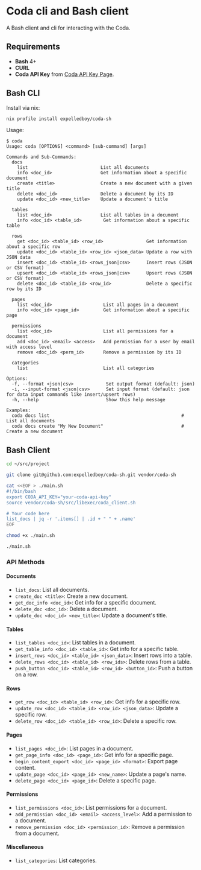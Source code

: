 # Coda cli and Bash client

A Bash client and cli for interacting with the Coda.

## Requirements

- **Bash** 4+
- **CURL**
- **Coda API Key** from [Coda API Key Page](https://coda.io/account).

## Bash CLI

Install via nix:

```bash
nix profile install expelledboy/coda-sh
```

Usage:

```
$ coda
Usage: coda [OPTIONS] <command> [sub-command] [args]

Commands and Sub-Commands:
  docs
    list                           List all documents
    info <doc_id>                  Get information about a specific document
    create <title>                 Create a new document with a given title
    delete <doc_id>                Delete a document by its ID
    update <doc_id> <new_title>    Update a document's title

  tables
    list <doc_id>                  List all tables in a document
    info <doc_id> <table_id>        Get information about a specific table

  rows
    get <doc_id> <table_id> <row_id>                Get information about a specific row
    update <doc_id> <table_id> <row_id> <json_data> Update a row with JSON data
    insert <doc_id> <table_id> <rows_json|csv>      Insert rows (JSON or CSV format)
    upsert <doc_id> <table_id> <rows_json|csv>      Upsert rows (JSON or CSV format)
    delete <doc_id> <table_id> <row_id>             Delete a specific row by its ID

  pages
    list <doc_id>                   List all pages in a document
    info <doc_id> <page_id>         Get information about a specific page

  permissions
    list <doc_id>                   List all permissions for a document
    add <doc_id> <email> <access>   Add permission for a user by email with access level
    remove <doc_id> <perm_id>       Remove a permission by its ID

  categories
    list                            List all categories

Options:
  -f, --format <json|csv>            Set output format (default: json)
  -i, --input-format <json|csv>      Set input format (default: json for data input commands like insert/upsert rows)
  -h, --help                         Show this help message

Examples:
  coda docs list                                                 # List all documents
  coda docs create "My New Document"                             # Create a new document
```


## Bash Client

```bash
cd ~/src/project

git clone git@github.com:expelledboy/coda-sh.git vendor/coda-sh

cat <<EOF > ./main.sh
#!/bin/bash
export CODA_API_KEY="your-coda-api-key"
source vendor/coda-sh/src/libexec/coda_client.sh

# Your code here
list_docs | jq -r '.items[] | .id + " " + .name'
EOF

chmod +x ./main.sh

./main.sh
```

### API Methods

#### Documents
- `list_docs`: List all documents.
- `create_doc <title>`: Create a new document.
- `get_doc_info <doc_id>`: Get info for a specific document.
- `delete_doc <doc_id>`: Delete a document.
- `update_doc <doc_id> <new_title>`: Update a document's title.

#### Tables
- `list_tables <doc_id>`: List tables in a document.
- `get_table_info <doc_id> <table_id>`: Get info for a specific table.
- `insert_rows <doc_id> <table_id> <json_data>`: Insert rows into a table.
- `delete_rows <doc_id> <table_id> <row_ids>`: Delete rows from a table.
- `push_button <doc_id> <table_id> <row_id> <button_id>`: Push a button on a row.

#### Rows
- `get_row <doc_id> <table_id> <row_id>`: Get info for a specific row.
- `update_row <doc_id> <table_id> <row_id> <json_data>`: Update a specific row.
- `delete_row <doc_id> <table_id> <row_id>`: Delete a specific row.

#### Pages
- `list_pages <doc_id>`: List pages in a document.
- `get_page_info <doc_id> <page_id>`: Get info for a specific page.
- `begin_content_export <doc_id> <page_id> <format>`: Export page content.
- `update_page <doc_id> <page_id> <new_name>`: Update a page's name.
- `delete_page <doc_id> <page_id>`: Delete a specific page.

#### Permissions
- `list_permissions <doc_id>`: List permissions for a document.
- `add_permission <doc_id> <email> <access_level>`: Add a permission to a document.
- `remove_permission <doc_id> <permission_id>`: Remove a permission from a document.

#### Miscellaneous
- `list_categories`: List categories.
